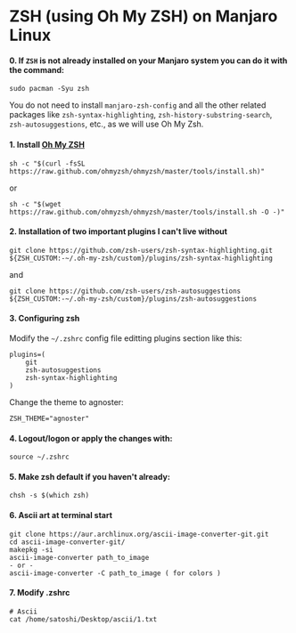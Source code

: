 # ZSH (using Oh My ZSH) on Manjaro Linux

#### 0. If `ZSH` is not already installed on your Manjaro system you can do it with the command:

```
sudo pacman -Syu zsh
```

You do not need to install `manjaro-zsh-config` and all the other related packages like `zsh-syntax-highlighting`, `zsh-history-substring-search`, `zsh-autosuggestions`, etc., as we will use Oh My Zsh.

#### 1. Install [Oh My ZSH](https://ohmyz.sh/)

```
sh -c "$(curl -fsSL https://raw.github.com/ohmyzsh/ohmyzsh/master/tools/install.sh)"
```

or

```
sh -c "$(wget https://raw.github.com/ohmyzsh/ohmyzsh/master/tools/install.sh -O -)"
```

#### 2. Installation of two important plugins I can't live without

```
git clone https://github.com/zsh-users/zsh-syntax-highlighting.git ${ZSH_CUSTOM:-~/.oh-my-zsh/custom}/plugins/zsh-syntax-highlighting
```
and
```
git clone https://github.com/zsh-users/zsh-autosuggestions ${ZSH_CUSTOM:-~/.oh-my-zsh/custom}/plugins/zsh-autosuggestions
```

#### 3. Configuring zsh

Modify the `~/.zshrc` config file editting plugins section like this:
```
plugins=(
    git
    zsh-autosuggestions
    zsh-syntax-highlighting
)
```

Change the theme to agnoster:
```
ZSH_THEME="agnoster"
```

#### 4. Logout/logon or apply the changes with:
```
source ~/.zshrc
```

#### 5. Make zsh default if you haven't already:
```
chsh -s $(which zsh)
```

#### 6. Ascii art at terminal start
```
git clone https://aur.archlinux.org/ascii-image-converter-git.git
cd ascii-image-converter-git/
makepkg -si
ascii-image-converter path_to_image
- or -
ascii-image-converter -C path_to_image ( for colors )
```

#### 7. Modify .zshrc

```
# Ascii
cat /home/satoshi/Desktop/ascii/1.txt
```

